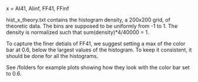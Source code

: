 
x = AI41, AIinf, FF41, FFinf

hist_x_theory.txt contains the histogram density, a 200x200 grid, of theoretic data. The bins are supposed to be uniformly from -1 to 1. The density is normalized such that sum(density)*4/40000 = 1.

To capture the finer detials of FF41, we suggest setting a max of the color bar at 0.6, below the largest values of the histogram. To keep it consistent, it should be done for all the histograms.

See /folders for example plots showing how they look with the color bar set to 0.6.